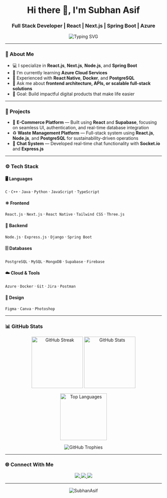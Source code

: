 <!-- 🌟 Subhan Asif GitHub Profile README -->

<h1 align="center">Hi there 👋, I'm Subhan Asif</h1>
<h3 align="center">Full Stack Developer | React | Next.js | Spring Boot | Azure</h3>

<p align="center">
  <img src="https://readme-typing-svg.demolab.com?font=Fira+Code&pause=1000&center=true&vCenter=true&width=500&lines=Full+Stack+Developer;React+%26+Next.js+Enthusiast;Spring+Boot+%26+Azure+Learner;Building+modern+web+%26+mobile+apps" alt="Typing SVG" />
</p>

---

### 🚀 About Me  
- 💻 I specialize in **React.js**, **Next.js**, **Node.js**, and **Spring Boot**  
- 🌱 I’m currently learning **Azure Cloud Services**  
- 🧠 Experienced with **React Native**, **Docker**, and **PostgreSQL**  
- 💬 Ask me about **frontend architecture, APIs, or scalable full-stack solutions**  
- 🎯 Goal: Build impactful digital products that make life easier  

---

### 🧩 Projects  
- 🛒 **E-Commerce Platform** — Built using **React** and **Supabase**, focusing on seamless UI, authentication, and real-time database integration  
- ♻️ **Waste Management Platform** — Full-stack system using **React.js**, **Node.js**, and **PostgreSQL** for sustainability-driven operations  
- 💬 **Chat System** — Developed real-time chat functionality with **Socket.io** and **Express.js**

---

### ⚙️ Tech Stack  

#### 🖥️ **Languages**
`C` · `C++` · `Java` · `Python` · `JavaScript` · `TypeScript`

#### ⚛️ **Frontend**
`React.js` · `Next.js` · `React Native` · `Tailwind CSS` · `Three.js`

#### 🧠 **Backend**
`Node.js` · `Express.js` · `Django` · `Spring Boot`

#### 🗄️ **Databases**
`PostgreSQL` · `MySQL` · `MongoDB` · `Supabase` · `Firebase`

#### ☁️ **Cloud & Tools**
`Azure` · `Docker` · `Git` · `Jira` · `Postman`

#### 🎨 **Design**
`Figma` · `Canva` · `Photoshop`

---

### 📊 GitHub Stats  

<p align="center">
  <img src="https://github-readme-streak-stats.herokuapp.com?user=SubhanAsif&theme=tokyonight&hide_border=false" height="165" alt="GitHub Streak" />
  <img src="https://github-readme-stats.vercel.app/api?username=SubhanAsif&show_icons=true&count_private=true&theme=tokyonight&hide_border=false" height="165" alt="GitHub Stats" />
</p>

<p align="center">
  <img src="https://github-readme-stats.vercel.app/api/top-langs/?username=SubhanAsif&layout=compact&theme=tokyonight&hide_border=false" height="150" alt="Top Languages" />
</p>

<p align="center">
  <img src="https://github-profile-trophy.vercel.app/?username=SubhanAsif&theme=tokyonight&no-frame=false&no-bg=true&margin-w=4" alt="GitHub Trophies" />
</p>

---

### 🌐 Connect With Me  
<p align="center">
  <a href="https://www.linkedin.com/in/your-linkedin" target="_blank">
    <img src="https://img.shields.io/badge/LinkedIn-0077B5?style=for-the-badge&logo=linkedin&logoColor=white" />
  </a>
  <a href="mailto:your-email@example.com">
    <img src="https://img.shields.io/badge/Email-D14836?style=for-the-badge&logo=gmail&logoColor=white" />
  </a>
  <a href="https://github.com/SubhanAsif">
    <img src="https://img.shields.io/badge/GitHub-181717?style=for-the-badge&logo=github&logoColor=white" />
  </a>
</p>

---

<p align="center">
  <img src="https://komarev.com/ghpvc/?username=SubhanAsif&label=Profile%20Views&color=0e75b6&style=flat" alt="SubhanAsif" />
</p>
